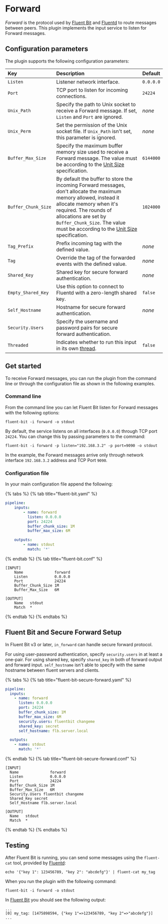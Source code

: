 # Forward

_Forward_ is the protocol used by [Fluent Bit](http://fluentbit.io) and [Fluentd](http://www.fluentd.org) to route messages between peers. This plugin implements the input service to listen for Forward messages.

## Configuration parameters

The plugin supports the following configuration parameters:

| Key                 | Description                                                                                                                                                                                                                                                                                                                                | Default   |
|:--------------------|:-------------------------------------------------------------------------------------------------------------------------------------------------------------------------------------------------------------------------------------------------------------------------------------------------------------------------------------------|:----------|
| `Listen`            | Listener network interface.                                                                                                                                                                                                                                                                                                                | `0.0.0.0` |
| `Port`              | TCP port to listen for incoming connections.                                                                                                                                                                                                                                                                                               | `24224`   |
| `Unix_Path`         | Specify the path to Unix socket to receive a Forward message. If set, `Listen` and `Port` are ignored.                                                                                                                                                                                                                                     | _none_    |
| `Unix_Perm`         | Set the permission of the Unix socket file. If `Unix_Path` isn't set, this parameter is ignored.                                                                                                                                                                                                                                           | _none_    |
| `Buffer_Max_Size`   | Specify the maximum buffer memory size used to receive a Forward message. The value must be according to the [Unit Size](../../administration/configuring-fluent-bit/unit-sizes.md) specification.                                                                                                                                         | `6144000` |
| `Buffer_Chunk_Size` | By default the buffer to store the incoming Forward messages, don't allocate the maximum memory allowed, instead it allocate memory when it's required. The rounds of allocations are set by `Buffer_Chunk_Size`. The value must be according to the [Unit Size ](../../administration/configuring-fluent-bit/unit-sizes.md)specification. | `1024000` |
| `Tag_Prefix`        | Prefix incoming tag with the defined value.                                                                                                                                                                                                                                                                                                | _none_    |
| `Tag`               | Override the tag of the forwarded events with the defined value.                                                                                                                                                                                                                                                                           | _none_    |
| `Shared_Key`        | Shared key for secure forward authentication.                                                                                                                                                                                                                                                                                              | _none_    |
| `Empty_Shared_Key`  | Use this option to connect to Fluentd with a zero-length shared key.                                                                                                                                                                                                                                                                       | `false`   |
| `Self_Hostname`     | Hostname for secure forward authentication.                                                                                                                                                                                                                                                                                                | _none_    |
| `Security.Users`    | Specify the username and password pairs for secure forward authentication.                                                                                                                                                                                                                                                                 |           |
| `Threaded`          | Indicates whether to run this input in its own [thread](../../administration/multithreading.md#inputs).                                                                                                                                                                                                                                    | `false`   |

## Get started

To receive Forward messages, you can run the plugin from the command line or through the configuration file as shown in the following examples.

### Command line

From the command line you can let Fluent Bit listen for Forward messages with the following options:

```shell
fluent-bit -i forward -o stdout
```

By default, the service listens on all interfaces (`0.0.0.0`) through TCP port `24224`. You can change this by passing parameters to the command:

```shell
fluent-bit -i forward -p listen="192.168.3.2" -p port=9090 -o stdout
```

In the example, the Forward messages arrive only through network interface `192.168.3.2` address and TCP Port `9090`.

### Configuration file

In your main configuration file append the following:

{% tabs %}
{% tab title="fluent-bit.yaml" %}

```yaml
pipeline:
    inputs:
        - name: forward
          listen: 0.0.0.0
          port: 24224
          buffer_chunk_size: 1M
          buffer_max_size: 6M

    outputs:
        - name: stdout
          match: '*'
```

{% endtab %}
{% tab title="fluent-bit.conf" %}

```text
[INPUT]
    Name              forward
    Listen            0.0.0.0
    Port              24224
    Buffer_Chunk_Size 1M
    Buffer_Max_Size   6M

[OUTPUT]
    Name   stdout
    Match  *
```

{% endtab %}
{% endtabs %}

## Fluent Bit and Secure Forward Setup

In Fluent Bit v3 or later, `in_forward` can handle secure forward protocol.

For using user-password authentication, specify `security.users` in at least a one-pair. For using shared key, specify `shared_key` in both of forward output and forward input. `self_hostname` isn't able to specify with the same hostname between fluent servers and clients.

{% tabs %}
{% tab title="fluent-bit-secure-forward.yaml" %}

```yaml
pipeline:
  inputs:
    - name: forward
      listen: 0.0.0.0
      port: 24224
      buffer_chunk_size: 1M
      buffer_max_size: 6M
      security.users: fluentbit changeme
      shared_key: secret
      self_hostname: flb.server.local

  outputs:
    - name: stdout
      match: '*'
```

{% endtab %}
{% tab title="fluent-bit-secure-forward.conf" %}

```text
[INPUT]
  Name              forward
  Listen            0.0.0.0
  Port              24224
  Buffer_Chunk_Size 1M
  Buffer_Max_Size   6M
  Security.Users fluentbit changeme
  Shared_Key secret
  Self_Hostname flb.server.local

[OUTPUT]
  Name   stdout
  Match  *
```

{% endtab %}
{% endtabs %}

## Testing

After Fluent Bit is running, you can send some messages using the `fluent-cat` tool, provided by [Fluentd](http://www.fluentd.org):

```shell
echo '{"key 1": 123456789, "key 2": "abcdefg"}' | fluent-cat my_tag
```

When you run the plugin with the following command:

```shell
fluent-bit -i forward -o stdout
```

In [Fluent Bit](http://fluentbit.io) you should see the following output:

```text
...
[0] my_tag: [1475898594, {"key 1"=>123456789, "key 2"=>"abcdefg"}]
...
```
